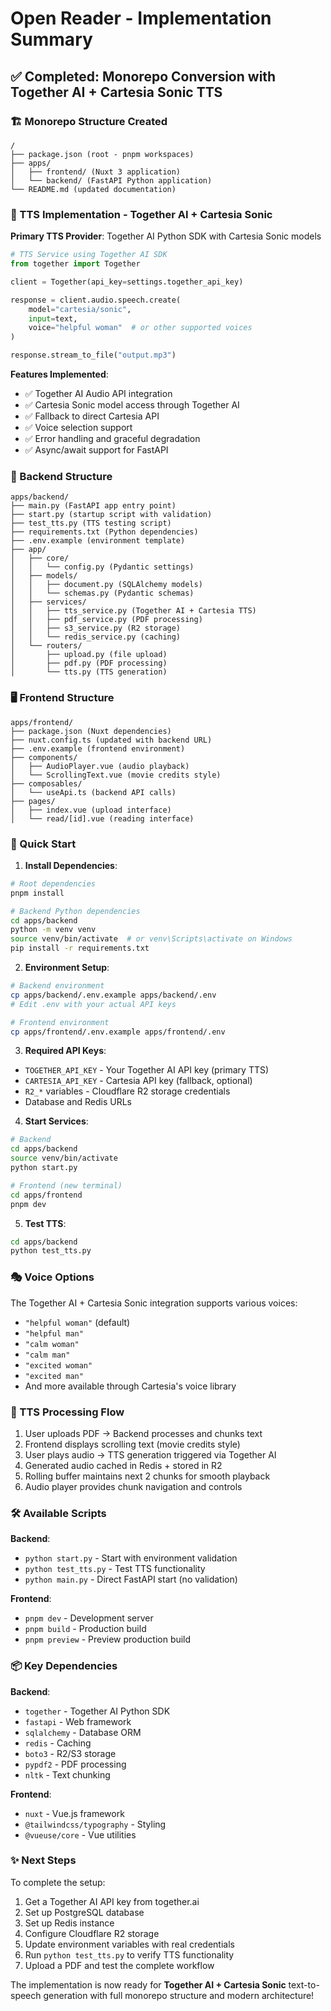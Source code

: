 # Open Reader - Implementation Summary

## ✅ Completed: Monorepo Conversion with Together AI + Cartesia Sonic TTS

### 🏗️ Monorepo Structure Created

```
/
├── package.json (root - pnpm workspaces)
├── apps/
│   ├── frontend/ (Nuxt 3 application)
│   └── backend/ (FastAPI Python application)
└── README.md (updated documentation)
```

### 🎵 TTS Implementation - Together AI + Cartesia Sonic

**Primary TTS Provider**: Together AI Python SDK with Cartesia Sonic models

```python
# TTS Service using Together AI SDK
from together import Together

client = Together(api_key=settings.together_api_key)

response = client.audio.speech.create(
    model="cartesia/sonic",
    input=text,
    voice="helpful woman"  # or other supported voices
)

response.stream_to_file("output.mp3")
```

**Features Implemented**:
- ✅ Together AI Audio API integration
- ✅ Cartesia Sonic model access through Together AI
- ✅ Fallback to direct Cartesia API
- ✅ Voice selection support
- ✅ Error handling and graceful degradation
- ✅ Async/await support for FastAPI

### 🔧 Backend Structure

```
apps/backend/
├── main.py (FastAPI app entry point)
├── start.py (startup script with validation)
├── test_tts.py (TTS testing script)
├── requirements.txt (Python dependencies)
├── .env.example (environment template)
├── app/
│   ├── core/
│   │   └── config.py (Pydantic settings)
│   ├── models/
│   │   ├── document.py (SQLAlchemy models)
│   │   └── schemas.py (Pydantic schemas)
│   ├── services/
│   │   ├── tts_service.py (Together AI + Cartesia TTS)
│   │   ├── pdf_service.py (PDF processing)
│   │   ├── s3_service.py (R2 storage)
│   │   └── redis_service.py (caching)
│   └── routers/
│       ├── upload.py (file upload)
│       ├── pdf.py (PDF processing)
│       └── tts.py (TTS generation)
```

### 🖥️ Frontend Structure

```
apps/frontend/
├── package.json (Nuxt dependencies)
├── nuxt.config.ts (updated with backend URL)
├── .env.example (frontend environment)
├── components/
│   ├── AudioPlayer.vue (audio playback)
│   └── ScrollingText.vue (movie credits style)
├── composables/
│   └── useApi.ts (backend API calls)
├── pages/
│   ├── index.vue (upload interface)
│   └── read/[id].vue (reading interface)
```

### 🚀 Quick Start

1. **Install Dependencies**:
```bash
# Root dependencies
pnpm install

# Backend Python dependencies
cd apps/backend
python -m venv venv
source venv/bin/activate  # or venv\Scripts\activate on Windows
pip install -r requirements.txt
```

2. **Environment Setup**:
```bash
# Backend environment
cp apps/backend/.env.example apps/backend/.env
# Edit .env with your actual API keys

# Frontend environment  
cp apps/frontend/.env.example apps/frontend/.env
```

3. **Required API Keys**:
- `TOGETHER_API_KEY` - Your Together AI API key (primary TTS)
- `CARTESIA_API_KEY` - Cartesia API key (fallback, optional)
- `R2_*` variables - Cloudflare R2 storage credentials
- Database and Redis URLs

4. **Start Services**:
```bash
# Backend
cd apps/backend
source venv/bin/activate
python start.py

# Frontend (new terminal)
cd apps/frontend  
pnpm dev
```

5. **Test TTS**:
```bash
cd apps/backend
python test_tts.py
```

### 🎭 Voice Options

The Together AI + Cartesia Sonic integration supports various voices:
- `"helpful woman"` (default)
- `"helpful man"`
- `"calm woman"`  
- `"calm man"`
- `"excited woman"`
- `"excited man"`
- And more available through Cartesia's voice library

### 🔄 TTS Processing Flow

1. User uploads PDF → Backend processes and chunks text
2. Frontend displays scrolling text (movie credits style)  
3. User plays audio → TTS generation triggered via Together AI
4. Generated audio cached in Redis + stored in R2
5. Rolling buffer maintains next 2 chunks for smooth playback
6. Audio player provides chunk navigation and controls

### 🛠️ Available Scripts

**Backend**:
- `python start.py` - Start with environment validation
- `python test_tts.py` - Test TTS functionality
- `python main.py` - Direct FastAPI start (no validation)

**Frontend**:
- `pnpm dev` - Development server
- `pnpm build` - Production build
- `pnpm preview` - Preview production build

### 📦 Key Dependencies

**Backend**:
- `together` - Together AI Python SDK
- `fastapi` - Web framework
- `sqlalchemy` - Database ORM
- `redis` - Caching
- `boto3` - R2/S3 storage
- `pypdf2` - PDF processing
- `nltk` - Text chunking

**Frontend**:
- `nuxt` - Vue.js framework
- `@tailwindcss/typography` - Styling
- `@vueuse/core` - Vue utilities

### ✨ Next Steps

To complete the setup:
1. Get a Together AI API key from together.ai
2. Set up PostgreSQL database
3. Set up Redis instance  
4. Configure Cloudflare R2 storage
5. Update environment variables with real credentials
6. Run `python test_tts.py` to verify TTS functionality
7. Upload a PDF and test the complete workflow

The implementation is now ready for **Together AI + Cartesia Sonic** text-to-speech generation with full monorepo structure and modern architecture!